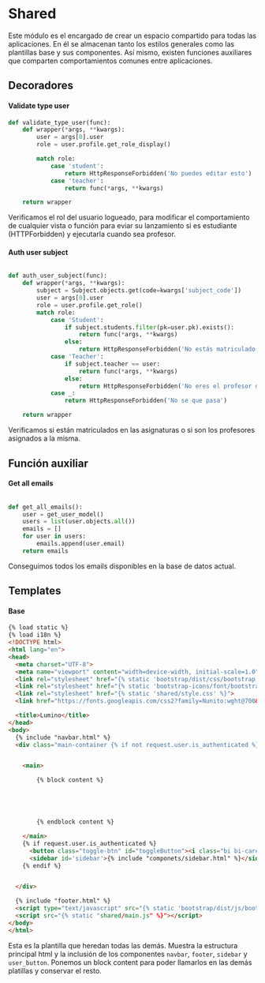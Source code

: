 # Shared

Este módulo es el encargado de crear un espacio compartido para todas las aplicaciones. En él se almacenan tanto los estilos generales como las plantillas base y sus componentes. Así mismo, existen funciones auxiliares que comparten comportamientos comunes entre aplicaciones.

## Decoradores

#### Validate type user

```python
def validate_type_user(func):
    def wrapper(*args, **kwargs):
        user = args[0].user
        role = user.profile.get_role_display()

        match role:
            case 'student':
                return HttpResponseForbidden('No puedes editar esto')
            case 'teacher':
                return func(*args, **kwargs)

    return wrapper

```

Verificamos el rol del usuario logueado, para modificar el comportamiento de cualquier vista o función para eviar su lanzamiento si es estudiante (HTTPForbidden) y ejecutarla cuando sea profesor.

#### Auth user subject

```python

def auth_user_subject(func):
    def wrapper(*args, **kwargs):
        subject = Subject.objects.get(code=kwargs['subject_code'])
        user = args[0].user
        role = user.profile.get_role()
        match role:
            case 'Student':
                if subject.students.filter(pk=user.pk).exists():
                    return func(*args, **kwargs)
                else:
                    return HttpResponseForbidden('No estás matriculado en esta asignatura')
            case 'Teacher':
                if subject.teacher == user:
                    return func(*args, **kwargs)
                else:
                    return HttpResponseForbidden('No eres el profesor de esta materia')
            case _:
                return HttpResponseForbidden('No se que pasa')

    return wrapper

```

Verificamos si están matriculados en las asignaturas o si son los profesores asignados a la misma.

## Función auxiliar

#### Get all emails

```python

def get_all_emails():
    user = get_user_model()
    users = list(user.objects.all())
    emails = []
    for user in users:
        emails.append(user.email)
    return emails
```

Conseguimos todos los emails disponibles en la base de datos actual.

## Templates

#### Base

```html
{% load static %}
{% load i18n %}
<!DOCTYPE html>
<html lang="en">
<head>
  <meta charset="UTF-8">
  <meta name="viewport" content="width=device-width, initial-scale=1.0">
  <link rel="stylesheet" href="{% static 'bootstrap/dist/css/bootstrap.min.css' %}">
  <link rel="stylesheet" href="{% static 'bootstrap-icons/font/bootstrap-icons.min.css' %}">
  <link rel="stylesheet" href="{% static 'shared/style.css' %}">
  <link href="https://fonts.googleapis.com/css2?family=Nunito:wght@700&display=swap" rel="stylesheet">

  <title>Lumino</title>
</head>
<body>
  {% include "navbar.html" %}
  <div class="main-container {% if not request.user.is_authenticated %}full{% endif %}" id='mainContainer'>


    <main>

        {% block content %}





        {% endblock content %}

    </main>
    {% if request.user.is_authenticated %}
      <button class="toggle-btn" id="toggleButton"><i class="bi bi-caret-left-square-fill"></i></button>
      <sidebar id='sidebar'>{% include "componets/sidebar.html" %}</sidebar>
    {% endif %}


  </div>

  {% include "footer.html" %}
  <script type="text/javascript" src="{% static 'bootstrap/dist/js/bootstrap.bundle.min.js' %}"></script>
  <script src="{% static "shared/main.js" %}"></script>
</body>
</html>

```

Esta es la plantilla que heredan todas las demás. Muestra la estructura principal html y la inclusión de los componentes `navbar`, `footer`, `sidebar` y `user_button`. Ponemos un block content para poder llamarlos en las demás platillas y conservar el resto.
